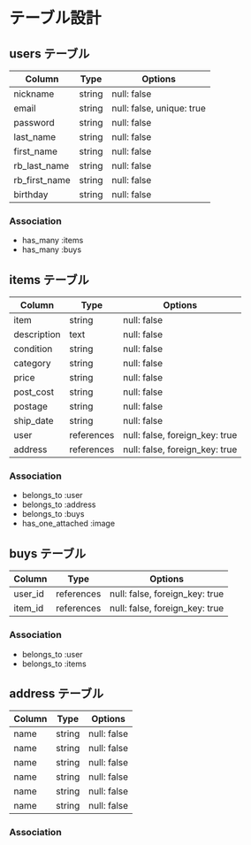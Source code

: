 # テーブル設計

## users テーブル

| Column             | Type   | Options     |
| ------------------ | ------ | ----------- |
| nickname           | string | null: false |
| email              | string | null: false, unique: true |
| password           | string | null: false |
| last_name          | string | null: false |
| first_name         | string | null: false |
| rb_last_name       | string | null: false |
| rb_first_name      | string | null: false |
| birthday           | string | null: false |


### Association
- has_many :items
- has_many :buys

## items テーブル

| Column             | Type   | Options     |
| ------------------ | ------ | ----------- |
| item               | string | null: false |
| description        | text   | null: false |
| condition          | string | null: false |
| category           | string | null: false |
| price              | string | null: false |
| post_cost          | string | null: false |
| postage            | string | null: false |
| ship_date          | string | null: false |
| user           | references | null: false, foreign_key: true|
| address        | references | null: false, foreign_key: true|

### Association
- belongs_to :user
- belongs_to :address
- belongs_to :buys
- has_one_attached :image


## buys テーブル

| Column             | Type   | Options     |
| ------------------ | ------ | ----------- |
| user_id           | references | null: false, foreign_key: true|
| item_id           | references | null: false, foreign_key: true|

### Association
- belongs_to :user
- belongs_to :items

## address テーブル

| Column             | Type   | Options     |
| ------------------ | ------ | ----------- |
| name               | string | null: false |
| name               | string | null: false |
| name               | string | null: false |
| name               | string | null: false |
| name               | string | null: false |
| name               | string | null: false |

### Association
